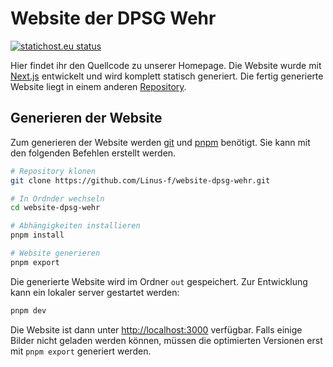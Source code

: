 # Website der DPSG Wehr
[![statichost.eu status](https://builder.statichost.eu/dpsg-wehr/status.svg)](https://builder.statichost.eu/dpsg-wehr/)

Hier findet ihr den Quellcode zu unserer Homepage. Die Website wurde mit [Next.js](https://nextjs.org) entwickelt und wird komplett statisch generiert. Die fertig generierte Website liegt in einem anderen [Repository](https://github.com/Linus-f/website-dpsg-wehr-static).

## Generieren der Website
Zum generieren der Website werden [git](https://git-scm.com/) und [pnpm](https://pnpm.io/installation) benötigt. Sie kann mit den folgenden Befehlen erstellt werden.

```bash
# Repository klonen
git clone https://github.com/Linus-f/website-dpsg-wehr.git

# In Ordnder wechseln
cd website-dpsg-wehr

# Abhängigkeiten installieren
pnpm install

# Website generieren
pnpm export
```

Die generierte Website wird im Ordner `out` gespeichert. Zur Entwicklung kann ein lokaler server gestartet werden: 

```bash
pnpm dev
```

Die Website ist dann unter [http://localhost:3000](http://localhost:3000) verfügbar. Falls einige Bilder nicht geladen werden können, müssen die optimierten Versionen erst mit `pnpm export` generiert werden.


